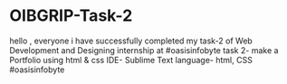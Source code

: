 # OIBGRIP-Task-2
hello , everyone i have successfully completed my task-2 of Web Development and Designing internship at #oasisinfobyte task 2- make a Portfolio using html & css IDE- Sublime Text language- html, CSS #oasisinfobyte
